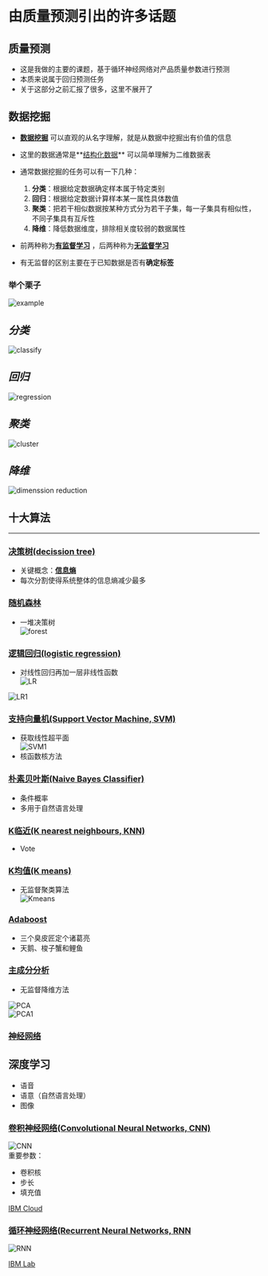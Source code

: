 # 由质量预测引出的许多话题  
## 质量预测  
- 这是我做的主要的课题，基于循环神经网络对产品质量参数进行预测  
- 本质来说属于回归预测任务  
- 关于这部分之前汇报了很多，这里不展开了  



## 数据挖掘
  
-  **[数据挖掘](https://baike.baidu.com/item/%E6%95%B0%E6%8D%AE%E6%8C%96%E6%8E%98/216477?fr=aladdin)** 可以直观的从名字理解，就是从数据中挖掘出有价值的信息  

- 这里的数据通常是**[结构化数据](https://baike.baidu.com/item/%E7%BB%93%E6%9E%84%E5%8C%96%E6%95%B0%E6%8D%AE)** 可以简单理解为二维数据表  
- 通常数据挖掘的任务可以有一下几种：
	1. **分类**：根据给定数据确定样本属于特定类别
	2. **回归**：根据给定数据计算样本某一属性具体数值
	3. **聚类**：把若干相似数据按某种方式分为若干子集，每一子集具有相似性，不同子集具有互斥性
	4. **降维**：降低数据维度，排除相关度较弱的数据属性  

- 前两种称为[**有监督学习**](https://baike.baidu.com/item/%E6%9C%89%E7%9B%91%E7%9D%A3%E5%AD%A6%E4%B9%A0/19185816?fr=aladdin) ，后两种称为[**无监督学习**](https://baike.baidu.com/item/%E6%97%A0%E7%9B%91%E7%9D%A3%E5%AD%A6%E4%B9%A0)
- 有无监督的区别主要在于已知数据是否有**确定标签**



### 举个栗子
![example](https://github.com/zhaoyuanfang/python-training/tree/master/pictures//index.jpg)

***分类***
---
![classify](https://github.com/zhaoyuanfang/python-training/tree/master/pictures//decessiontree.png)



***回归***
---
![regression](https://github.com/zhaoyuanfang/python-training/tree/master/pictures/regression.png)

***聚类***
---
![cluster](https://github.com/zhaoyuanfang/python-training/tree/master/pictures/agg.jpg)

***降维***
---
![dimenssion reduction](https://github.com/zhaoyuanfang/python-training/tree/master/pictures/reduce.jpg)

## **十大算法**
---  
### [决策树(decission tree)](https://baike.baidu.com/item/%E5%86%B3%E7%AD%96%E6%A0%91/10377049?fr=aladdin)
- 关键概念：[**信息熵**](https://baike.baidu.com/item/%E4%BF%A1%E6%81%AF%E7%86%B5)
- 每次分割使得系统整体的信息熵减少最多
### [随机森林](https://baike.baidu.com/item/%E9%9A%8F%E6%9C%BA%E6%A3%AE%E6%9E%97)  
- 一堆决策树  
![forest](https://github.com/zhaoyuanfang/python-training/tree/master/pictures/forest.png)
### [逻辑回归(logistic regression)](https://baike.baidu.com/item/logistic%E5%9B%9E%E5%BD%92/2981575?fromtitle=%E9%80%BB%E8%BE%91%E5%9B%9E%E5%BD%92&fromid=17202449&fr=aladdin)

- 对线性回归再加一层非线性函数  
![LR](https://github.com/zhaoyuanfang/python-training/tree/master/pictures/LR.png)

![LR1](https://github.com/zhaoyuanfang/python-training/tree/master/pictures/LR1.png)

### [支持向量机(Support Vector Machine, SVM)](https://baike.baidu.com/item/%E6%94%AF%E6%8C%81%E5%90%91%E9%87%8F%E6%9C%BA?fromtitle=svm&fromid=4385807)  
- 获取线性超平面  
![SVM1](https://github.com/zhaoyuanfang/python-training/tree/master/pictures/SVM1.png)  
- 核函数核方法


### [朴素贝叶斯(Naive Bayes Classifier)](https://baike.baidu.com/item/%E6%9C%B4%E7%B4%A0%E8%B4%9D%E5%8F%B6%E6%96%AF/4925905?fr=aladdin)  
- 条件概率  
- 多用于自然语言处理  

### [K临近(K nearest neighbours, KNN)](https://baike.baidu.com/item/%E9%82%BB%E8%BF%91%E7%AE%97%E6%B3%95/1151153?fr=aladdin)  
- Vote  


### [K均值(K means)](https://baike.baidu.com/item/K%E5%9D%87%E5%80%BC%E8%81%9A%E7%B1%BB%E7%AE%97%E6%B3%95?fromtitle=Kmeans&fromid=10932719)  
- 无监督聚类算法  
![Kmeans](https://github.com/zhaoyuanfang/python-training/tree/master/pictures/Kmeans.png) 

### [Adaboost](https://baike.baidu.com/item/adaboost/4531273?fr=aladdin)
- 三个臭皮匠定个诸葛亮  
- 天鹅、梭子蟹和鲤鱼  

### [主成分分析](https://baike.baidu.com/item/%E4%B8%BB%E6%88%90%E5%88%86%E5%88%86%E6%9E%90/829840)  
- 无监督降维方法  

![PCA](https://github.com/zhaoyuanfang/python-training/tree/master/pictures/PCA.jpg)  
![PCA1](https://github.com/zhaoyuanfang/python-training/tree/master/pictures/PCA1.jpg)  

### [神经网络](https://baike.baidu.com/item/%E4%BA%BA%E5%B7%A5%E7%A5%9E%E7%BB%8F%E7%BD%91%E7%BB%9C/382460)  

## **深度学习**  
- 语音
- 语意（自然语言处理）
- 图像  

### [卷积神经网络(Convolutional Neural Networks, CNN)](https://baike.baidu.com/item/%E5%8D%B7%E7%A7%AF%E7%A5%9E%E7%BB%8F%E7%BD%91%E7%BB%9C)  
![CNN](https://github.com/zhaoyuanfang/python-training/tree/master/pictures/CNN.png)  
重要参数：
  
- 卷积核  
- 步长  
- 填充值  

[IBM Cloud](https://cloud.ibm.com/)  

### [循环神经网络(Recurrent Neural Networks, RNN](https://baike.baidu.com/item/%E5%BE%AA%E7%8E%AF%E7%A5%9E%E7%BB%8F%E7%BD%91%E7%BB%9C)  
![RNN](https://github.com/zhaoyuanfang/python-training/tree/master/pictures/RNN.png)  

[IBM Lab](https://labs.cognitiveclass.ai/profile)